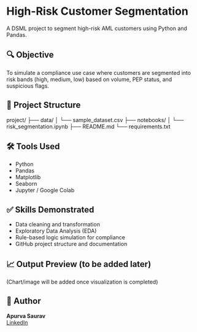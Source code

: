 # High-Risk Customer Segmentation

A DSML project to segment high-risk AML customers using Python and Pandas.

## 🔍 Objective

To simulate a compliance use case where customers are segmented into risk bands (high, medium, low) based on volume, PEP status, and suspicious flags.

## 📁 Project Structure
project/
├── data/
│ └── sample_dataset.csv
├── notebooks/
│ └── risk_segmentation.ipynb
├── README.md
└── requirements.txt

## 🛠️ Tools Used

- Python
- Pandas
- Matplotlib
- Seaborn
- Jupyter / Google Colab

## ✅ Skills Demonstrated

- Data cleaning and transformation
- Exploratory Data Analysis (EDA)
- Rule-based logic simulation for compliance
- GitHub project structure and documentation

## 📈 Output Preview (to be added later)

(Chart/image will be added once visualization is completed)

## 📎 Author

**Apurva Saurav**  
[LinkedIn](https://www.linkedin.com/in/apurva-saurav/)

